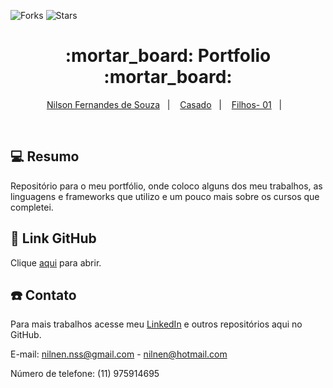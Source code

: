 ![Forks](https://img.shields.io/badge/forks-44-blue)
![Stars](https://img.shields.io/badge/stars-13-yellow)

<h1 align="center">
  :mortar_board: Portfolio :mortar_board:
</h1>

<p align="center">
<a href="#-projeto">Nilson Fernandes de Souza</a>&nbsp;&nbsp;&nbsp;|&nbsp;&nbsp;&nbsp;
  <a href="#rocket-tecnologias">Casado</a>&nbsp;&nbsp;&nbsp;|&nbsp;&nbsp;&nbsp;  
  <a href="#-layout">Filhos- 01</a>&nbsp;&nbsp;&nbsp;|&nbsp;&nbsp;&nbsp;
</p>

<br>

## 💻 Resumo

Repositório para o meu portfólio, onde coloco alguns dos meu trabalhos, as linguagens e frameworks que utilizo e um pouco mais sobre os cursos que completei.


## :rocket: Link GitHub

Clique [aqui](https://github.com/NilsonnFernandes/NilsonnFernandes/edit/main/README.md) para abrir.


## :telephone: Contato

Para mais trabalhos acesse meu [LinkedIn](https://www.linkedin.com/in/log%C3%ADstica-ti-nilson-f-de-souza/) e outros repositórios aqui no GitHub. 

E-mail: nilnen.nss@gmail.com - nilnen@hotmail.com

Número de telefone: (11) 975914695

<!--
**NilsonnFernandes/NilsonnFernandes** is a ✨ _special_ ✨ repository because its `README.md` (this file) appears on your GitHub profile.

Here are some ideas to get you started:

- 🔭 I’m currently working on ...
- 🌱 I’m currently learning ...
- 👯 I’m looking to collaborate on ...
- 🤔 I’m looking for help with ...
- 💬 Ask me about ...
- 📫 How to reach me: ...
- 😄 Pronouns: ...
- ⚡ Fun fact: ...
-->

